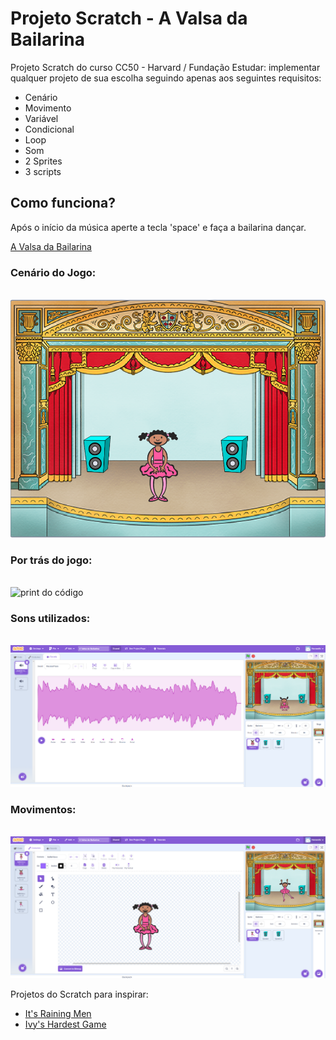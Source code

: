 # Projeto Scratch - A Valsa da Bailarina

Projeto Scratch do curso CC50 - Harvard / Fundação Estudar: implementar qualquer projeto de sua escolha seguindo apenas aos seguintes requisitos:

- Cenário
- Movimento
- Variável
- Condicional
- Loop
- Som
- 2 Sprites
- 3 scripts
  
## Como funciona?

Após o início da música aperte a tecla 'space' e faça a bailarina dançar.

[A Valsa da Bailarina](https://scratch.mit.edu/projects/915557632/)

### Cenário do Jogo:
<br>
<img width="512" alt="print do início" src="images/projeto.png">

### Por trás do jogo:
<br>
<img width="512" alt="print do código" src="images/código.png">

### Sons utilizados:
<br>
<img width="512" alt="print do som" src="images/som.png">

### Movimentos:
<br>
<img width="512" alt="print dos movimentos" src="images/movimentos.png">

<br>
<p>Projetos do Scratch para inspirar:</p>

<ul>
<li role="presentation"><a href="https://scratch.mit.edu/projects/37412/" target="_blank">It&#39;s Raining Men</a></li>
<li role="presentation"><a href="https://scratch.mit.edu/projects/326129587/" target="_blank">Ivy&#39;s Hardest Game</a></li>
<ul />
